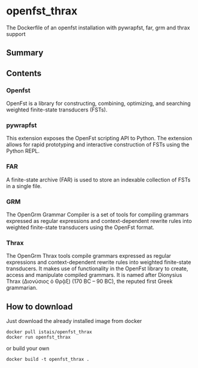 # openfst_thrax
The Dockerfile of an openfst installation with pywrapfst, far, grm and thrax support

## Summary

## Contents

### Openfst
OpenFst is a library for constructing, combining, optimizing, and searching weighted finite-state transducers (FSTs). 

### pywrapfst
This extension exposes the OpenFst scripting API to Python. The extension allows for rapid prototyping and interactive construction of FSTs using the Python REPL.

### FAR
A finite-state archive (FAR) is used to store an indexable collection of FSTs in a single file.

### GRM
The OpenGrm Grammar Compiler is a set of tools for compiling grammars expressed as regular expressions and context-dependent rewrite rules into weighted finite-state transducers using the OpenFst format.

### Thrax
The OpenGrm Thrax tools compile grammars expressed as regular expressions and context-dependent rewrite rules into weighted finite-state transducers. It makes use of functionality in the OpenFst library to create, access and manipulate compiled grammars. It is named after Dionysius Thrax (Διονύσιος ὁ Θρᾷξ) (170 BC – 90 BC), the reputed first Greek grammarian.

## How to download

Just download the already installed image from docker
```
docker pull istais/openfst_thrax
docker run openfst_thrax
```

or build your own
```
docker build -t openfst_thrax .
```
